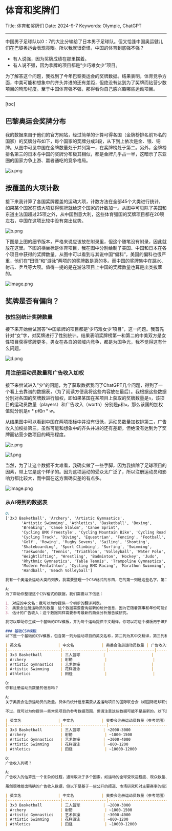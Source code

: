 # 体育和奖牌们

Title: 体育和奖牌们
Date: 2024-9-7
Keywords: Olympic, ChatGPT

---

中国男子足球队以0：7的大比分输给了日本男子足球队。但又恰逢中国奥运健儿们在巴黎奥运会表现亮眼。所以我就很奇怪，中国的体育到底强不强？

- 有人说强，因为奖牌成绩在那里摆着。
- 有人说不强，因为拿牌的项目都是“少巧难女少”项目。

为了解答这个问题，我找到了今年巴黎奥运会的奖牌数据。结果表明，体育竞争方面，中美可能和想象中的齐头并进的还有差距，但绝没有达到为了奖牌而钻营少数项目的畸形程度。至于中国体育强不强，那得看你自己感兴趣哪些运动项目。

---

[toc]

## 巴黎奥运会奖牌分布

我的数据来自于他们的官方网站，经过简单的计算可得各国（金牌榜排名前15名的国家）的奖牌分布如下，每个国家的奖牌分成3段，从下到上依次是金、银、铜牌。从图中可见中国在金牌数量处于并列第一，在奖牌榜处于第二。另外，金牌榜排名第三的日本与中国的奖牌分布极其相似，都是金牌几乎占一半，这暗示了东亚圈的国家力争上游、赢者通吃的竞争格局。

![a.png](%E4%BD%93%E8%82%B2%E5%92%8C%E5%A5%96%E7%89%8C%E4%BB%AC%2050350850e0ff4a609eada5519bd21f44/a.png)

[](https://olympics.com/en/paris-2024/medals)

## 按覆盖的大项计数

接下来我计算了各国奖牌覆盖的运动大项，计数方法在全部45个大类进行统计，如果某个国家在该大项获得奖牌就给这个国家的计数加一。从图中可见除了美国和东道主法国超过25项之外，从中国到意大利，这些体育强国的奖牌项目都在20项左右，中国在这项比较中没有突出优势。

![b.png](%E4%BD%93%E8%82%B2%E5%92%8C%E5%A5%96%E7%89%8C%E4%BB%AC%2050350850e0ff4a609eada5519bd21f44/b.png)

下图是上图的细节版本，严格来说应该放在附录里，但这个随笔没有附录，因此就放在这里。下图的横坐标是体育项目，我在图中分别绘制了美国、中国和日本在各个项目中获得的奖牌数量。从图中可以看到与其说中国“偏科”，美国的偏科也很严重，他们在“田径”和“游泳”两项的的奖牌数是真的多。而中国的奖牌集中在跳水、射击、乒乓等大项。值得一提的是在游泳项目上中国的奖牌数量也算是出类拔萃的。

![image.png](%E4%BD%93%E8%82%B2%E5%92%8C%E5%A5%96%E7%89%8C%E4%BB%AC%2050350850e0ff4a609eada5519bd21f44/image.png)

## 奖牌是否有偏向？

### 按性别统计奖牌数量

接下来开始尝试回答“中国拿牌的项目都是’少巧难女少’项目”，这一问题。我首先针对“女”字，对奖牌进行了性别统计。结果表明奖牌榜第一和第二的中美双方是女性项目获得奖牌更多，男女在各自的领域内竞争，都是为国争光，我不觉得这有什么问题。

![d.png](%E4%BD%93%E8%82%B2%E5%92%8C%E5%A5%96%E7%89%8C%E4%BB%AC%2050350850e0ff4a609eada5519bd21f44/d.png)

### 用注册运动员数量和广告收入加权

接下来尝试进入“少”的问题，为了获取数据我问了ChatGPT几个问题，得到了一个看上去靠谱的数据表，（为了阅读方便我将这些内容放在最后）。我根据这些数据分别对各国的奖牌数进行加权，即如果某国在某项目上获取的奖牌数量是`n`，该项目的运动员数量（players）和广告收入（worth）分别是`p`和`w`，那么该国的加权值就分别是$n*p$和$n*w$。

从结果图中可以看到中国在两项指标中并没有很低，运动员数量加权排第二，广告收入加权排第三。虽然可能和想象中的齐头并进的还有差距，但绝没有达到为了奖牌而钻营少数项目的畸形程度。

![e.png](%E4%BD%93%E8%82%B2%E5%92%8C%E5%A5%96%E7%89%8C%E4%BB%AC%2050350850e0ff4a609eada5519bd21f44/e.png)

![f.png](%E4%BD%93%E8%82%B2%E5%92%8C%E5%A5%96%E7%89%8C%E4%BB%AC%2050350850e0ff4a609eada5519bd21f44/f.png)

当然，为了让这个数据不太难看，我确实做了一些手脚，因为我排除了足球项目的因素，带上它是这个样子的。因为这项运动的受众太广泛了，所以注册运动员和影响力都比较大，而中国在这方面确实差的有点多。

![image.png](%E4%BD%93%E8%82%B2%E5%92%8C%E5%A5%96%E7%89%8C%E4%BB%AC%2050350850e0ff4a609eada5519bd21f44/image%201.png)

### 从AI得到的数据表

```markdown
Q:
['3x3 Basketball', 'Archery', 'Artistic Gymnastics',
       'Artistic Swimming', 'Athletics', 'Basketball', 'Boxing',
       'Breaking', 'Canoe Slalom', 'Canoe Sprint',
       'Cycling BMX Freestyle', 'Cycling Mountain Bike', 'Cycling Road',
       'Cycling Track', 'Diving', 'Equestrian', 'Fencing', 'Football',
       'Golf', 'Rowing', 'Rugby Sevens', 'Sailing', 'Shooting',
       'Skateboarding', 'Sport Climbing', 'Surfing', 'Swimming',
       'Taekwondo', 'Tennis', 'Triathlon', 'Volleyball', 'Water Polo',
       'Weightlifting', 'Wrestling', 'Badminton', 'Hockey', 'Judo',
       'Rhythmic Gymnastics', 'Table Tennis', 'Trampoline Gymnastics',
       'Modern Pentathlon', 'Cycling BMX Racing', 'Marathon Swimming',
       'Handball', 'Beach Volleyball'] 

我有一个奥运会运动大类的列表，我需要整理一个CSV格式的东西，它的第一列是这些名字，第二列是对应的中文名，第三列是奥委会注册运动员的数量（世界范围内），第四列是估计的广告收入。

A:
为了帮助你整理这个CSV格式的数据，我们需要以下信息：

1. 对应的中文名：我可以为你提供一个初步的翻译列表。
2. 奥委会注册运动员的数量：这个数据需要查询最新的统计信息，因为它随着赛事和年份可能会有所变化。
3. 估计的广告收入：这个数据同样需要参考最新的商业分析报告或研究。

我可以帮助你生成一个基础的CSV模板，并为每个运动提供中文翻译。你可以将这个模板用于填充和整理数据。

### 基础CSV模板
以下是一个基础的CSV模板，包含第一列为运动项目的英文名称，第二列为其中文翻译，第三列和第四列需要进一步填写的空白数据：

| 英文名                | 中文名            | 奥委会注册运动员数量 | 广告收入估计 |
|-----------------------|-------------------|--------------------|--------------|
| 3x3 Basketball        | 三人篮球          |                    |              |
| Archery               | 射箭              |                    |              |
| Artistic Gymnastics   | 艺术体操          |                    |              |
| Artistic Swimming     | 花样游泳          |                    |              |
| Athletics             | 田径              |                    |              |

Q:
你有注册运动员数量的信息吗？

A:
关于奥委会注册运动员的数量，具体的统计信息需要从各运动项目的国际联合会（如国际足球联合会、国际篮联等）获取，因为每个运动的注册运动员数量会因项目、地区和时间的不同而有所变化。

不过，我可以为你提供一些常见项目的参考数据范围，但请注意这些数据可能不是最新的。以下是一些常见奥运会项目的大致注册运动员数量范围（基于过往信息和公开资料的推测）：

| 英文名                | 中文名            | 奥委会注册运动员数量（参考范围） |
|-----------------------|-------------------|---------------------------------|
| 3x3 Basketball        | 三人篮球          | ~2000-3000                    |
| Archery               | 射箭              | ~1000-1500                    |
| Artistic Gymnastics   | 艺术体操          | ~3000-4000                    |
| Artistic Swimming     | 花样游泳          | ~800-1200                     |
| Athletics             | 田径              | ~10000-12000                  |

Q:
广告收入列呢？

A:
广告收入的估算是一个复杂的过程，通常取决于多个因素，如运动的全球受欢迎程度、观众数量、赞助协议、转播权销售等。广告收入往往不仅与运动本身相关，还涉及赛事组织者、媒体公司和品牌的商业合作关系。

虽然很难给出精确的广告收入数据，但以下是基于一些公开的报道、市场研究和对主要赛事的经济分析，给出的一些运动项目广告收入的粗略估计范围（单位：百万美元）。请注意，这些估算可能会随时间、市场变化以及具体的赛事和地区而发生变化。

| 英文名                | 中文名            | 奥委会注册运动员数量（参考范围） | 广告收入估计（百万美元） |
|-----------------------|-------------------|---------------------------------|-------------------------|
| 3x3 Basketball        | 三人篮球          | ~2000-3000                     | 10-20                  |
| Archery               | 射箭              | ~1000-1500                     | 5-10                   |
| Artistic Gymnastics   | 艺术体操          | ~3000-4000                     | 30-50                  |
| Artistic Swimming     | 花样游泳          | ~800-1200                      | 5-15                   |
| Athletics             | 田径              | ~10000-12000                   | 300-400                |
```